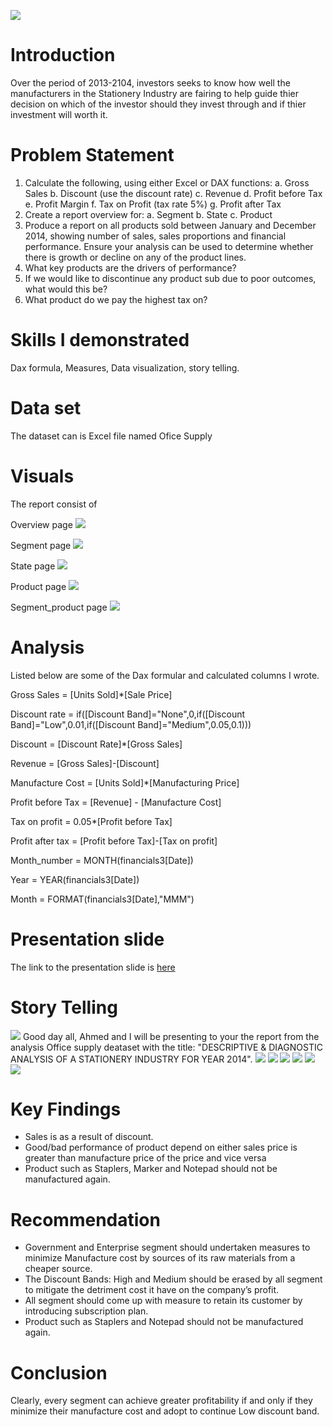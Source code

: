 ![](stationery.PNG)

# Introduction

Over the period of 2013-2104, investors seeks to know how well the manufacturers in the Stationery Industry are fairing to help guide thier decision on which of the investor should they invest through and if thier investment will worth it.

# Problem Statement

1. Calculate the following, using either Excel or DAX functions:
a. Gross Sales
b. Discount (use the discount rate)
c. Revenue
d. Profit before Tax
e. Profit Margin
f. Tax on Profit (tax rate 5%)
g. Profit after Tax
2. Create a report overview for:
a. Segment
b. State
c. Product
3. Produce a report on all products sold between January and December 2014, showing number of sales, sales proportions and financial performance. Ensure your analysis can be used to determine whether there is growth or decline on any of the product lines.
4. What key products are the drivers of performance?
5. If we would like to discontinue any product sub due to poor outcomes, what would this be?
6. What product do we pay the highest tax on?

# Skills I demonstrated

Dax formula, Measures, Data visualization, story telling.

# Data set

The dataset can is Excel file named Ofice Supply

# Visuals

The report consist of 

Overview page
![](Overview_1.PNG)

Segment page
![](segment_slide_2.PNG)

State page
![](state_slide_3.PNG)

Product page
![](product_slide_4.PNG)

Segment_product page
![](segment_product_slide_5.PNG)


# Analysis

Listed below are some of the Dax formular and calculated columns I wrote.

Gross Sales = [Units Sold]*[Sale Price]

Discount rate = if([Discount Band]="None",0,if([Discount Band]="Low",0.01,if([Discount Band]="Medium",0.05,0.1)))

Discount = [Discount Rate]*[Gross Sales]

Revenue = [Gross Sales]-[Discount]

Manufacture Cost = [Units Sold]*[Manufacturing Price]

Profit before Tax = [Revenue] - [Manufacture Cost]

Tax on profit = 0.05*[Profit before Tax]

Profit after tax = [Profit before Tax]-[Tax on profit]

Month_number = MONTH(financials3[Date])

Year = YEAR(financials3[Date])

Month = FORMAT(financials3[Date],"MMM") 


# Presentation slide

The link to the presentation slide is [here](https://docs.google.com/presentation/d/1dHWTbo_3-nc2CO2cbpn5k_KkLSrk8rf0aljMtH1hrhQ/edit#slide=id.p)

# Story Telling
![](slide_1.PNG)
Good day all, Ahmed and I will be presenting to your the report from the analysis Office supply deataset with the title: "DESCRIPTIVE & DIAGNOSTIC ANALYSIS OF A STATIONERY INDUSTRY FOR YEAR 2014".
![](slide_2.PNG)
![](slide_3.PNG)
![](slide_4.PNG)
![](slide_5.PNG)
![](slide_6.PNG)
![](slide_7.PNG)

# Key Findings

* Sales is as a result of discount.
* Good/bad  performance of product depend on either sales price is greater than manufacture price of the price and vice versa
* Product such as Staplers, Marker and Notepad should not be manufactured again.

# Recommendation

* Government and Enterprise segment should undertaken measures to minimize Manufacture cost by sources of its raw materials from a cheaper source.
* The Discount Bands: High and Medium should be erased by all segment to mitigate the detriment cost it have on the company’s profit.
* All segment should come up with measure to retain its customer by introducing subscription plan.
* Product such as Staplers and Notepad should not be manufactured again.

# Conclusion
Clearly, every segment can achieve greater profitability if and only if they minimize their manufacture cost and adopt to continue Low discount band.



